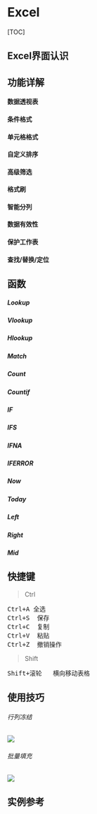 # Excel

[TOC]







## Excel界面认识



## 功能详解

#### 数据透视表

#### 条件格式

#### 单元格格式

#### 自定义排序

#### 高级筛选

#### 格式刷

#### 智能分列

#### 数据有效性

#### 保护工作表

#### 查找/替换/定位





## 函数

##### Lookup

##### Vlookup

##### Hlookup

##### Match

##### Count

##### Countif

##### IF

##### IFS

##### IFNA

##### IFERROR

##### Now

##### Today

##### Left

##### Right

##### Mid





## 快捷键

> Ctrl

<pre>Ctrl+A	全选
Ctrl+S	保存
Ctrl+C	复制
Ctrl+V	粘贴
Ctrl+Z	撤销操作
</pre>



> Shift

<pre>Shift+滚轮	横向移动表格</pre>





## 使用技巧

###### 行列冻结

![](D:\桌面\excel讲解\行列冻结.png)



###### 批量填充

![](D:\桌面\excel讲解\批量填充.gif)



## 实例参考

